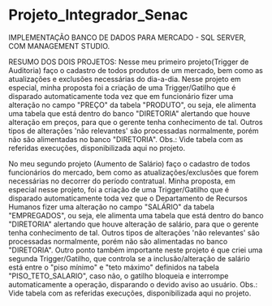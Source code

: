 # Projeto_Integrador_Senac
IMPLEMENTAÇÃO BANCO DE DADOS PARA MERCADO  -  SQL SERVER, COM MANAGEMENT STUDIO. 

RESUMO DOS DOIS PROJETOS:
Nesse meu primeiro projeto(Trigger de Auditoria) faço o cadastro de todos produtos de um mercado, bem como as atualizações e exclusões necessárias do dia-a-dia. Nesse projeto em especial, minha proposta foi a criação de uma Trigger/Gatilho que é disparado automaticamente toda vez que em funcionário fizer uma alteração no campo "PREÇO" da tabela "PRODUTO", ou seja,  ele alimenta uma tabela que está dentro do banco "DIRETORIA" alertando que houve alteração em preços, para que o gerente tenha conhecimento de tal. Outros tipos de alterações 'não relevantes' são processadas normalmente, porém não são alimentadas no banco "DIRETORIA". 
Obs.: Vide tabela com as referidas execuções, disponibilizada aqui no projeto.

No meu segundo projeto (Aumento de Salário) faço o cadastro de todos funcionários do mercado, bem como as atualizações/exclusões que forem necessárias no decorrer do período contratual. Minha proposta, em especial nesse projeto,  foi a criação de uma Trigger/Gatilho que é disparado automaticamente toda vez que o Departamento de Recursos Humanos fizer uma alteração no campo "SALÁRIO" da tabela "EMPREGADOS", ou seja,  ele alimenta uma tabela que está dentro do banco "DIRETORIA" alertando que houve alteração de salário, para que o gerente tenha conhecimento de tal. Outros tipos de alterações 'não relevantes' são processadas normalmente, porém não são alimentadas no banco "DIRETORIA". Outro ponto também  importante neste projeto é que criei uma segunda Trigger/Gatilho, que controla se a inclusão/alteração de salário está entre o "piso mínimo" e "teto máximo" definidos na tabela "PISO_TETO_SALARIO", caso não, o gatilho bloqueia e interrompe automaticamente a operação, disparando o devido aviso ao usuário.
Obs.: Vide tabela com as referidas execuções, disponibilizada aqui no projeto.
